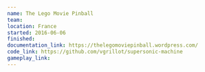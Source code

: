 ```yaml
---
name: The Lego Movie Pinball
team:
location: France
started: 2016-06-06
finished:
documentation_link: https://thelegomoviepinball.wordpress.com/
code_link: https://github.com/vgrillot/supersonic-machine
gameplay_link:
---
```

